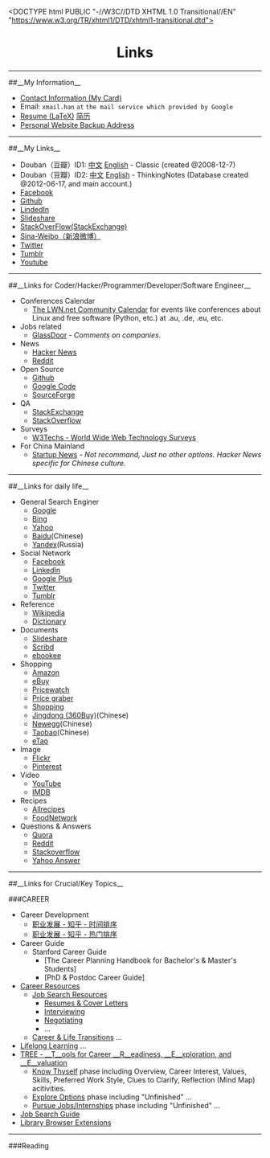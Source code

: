 <DOCTYPE html PUBLIC "-//W3C//DTD XHTML 1.0 Transitional//EN" "https://www.w3.org/TR/xhtml1/DTD/xhtml1-transitional.dtd">
<?xml version="1.0" encoding="utf-8"?>
<html xmlns="https://www.w3.org/1999/xhtml" xml:lang="en" lang="en">
<head>
	<meta charset='utf-8'>
    <meta content='Links about me' name='description'>
    <meta content='Links' name='keywords'>
	<meta name="viewport" content="width=device-width, initial-scale=1.0, maximum-scale=1.0">
	<title>Links</title>
    <link id="MainCSS" type="text/css" rel="stylesheet" href="./static/stylesheets/main.css"/>
    <script type="text/javascript" src=""></script>
</head><body>
<div align="center"><h1>Links</h1></div>

<hr>
##__My Information__

* [Contact Information (My Card)](./static/images/card.jpg)
* Email: `xmail.han` `at` `the mail service which provided by Google`
* [Resume (LaTeX)](./files/resume/resume.pdf) [简历](./files/resume/jianli.html)
* [Personal Website Backup Address](http://xuelianghan.github.com)

<hr>
##__My Links__

* Douban（豆瓣）ID1: [中文](https://www.douban.com/people/3310247/) [English](https://translate.google.com.hk/translate?act=url&hl=en&ie=UTF8&prev=_t&sl=auto&tl=en&u=https://www.douban.com/people/3310247/) - Classic (created @2008-12-7)
* Douban（豆瓣）ID2: [中文](https://www.douban.com/people/62362375/) [English](https://translate.google.com.hk/translate?hl=en&ie=UTF8&prev=_t&sl=auto&tl=zh-CN&u=https://www.douban.com/people/62362375/) - ThinkingNotes (Database created @2012-06-17, and main account.)
* [Facebook](https://www.facebook.com/xueliang.han)
* [Github](https://github.com/XueliangHan)
* [LindedIn](https://www.linkedin.com/profile/view?id=193554159)
* [Slideshare](https://www.slideshare.net/XueliangHan)
* [StackOverFlow(StackExchange)](https://stackoverflow.com/users/1576184/albert)
* [Sina-Weibo（新浪微博）](https://www.weibo.com/u/1622975475)
* [Twitter](https://twitter.com/Xueliang_Han)
* [Tumblr](https://xuelianghan.tumblr.com)
* [Youtube](https://www.youtube.com/channel/UCk1iR3u2DwC-A0B4fW35RQg)


<hr>
##__Links for Coder/Hacker/Programmer/Developer/Software Engineer__

* Conferences Calendar
  * [The LWN.net Community Calendar](https://lwn.net/Calendar/) for events like conferences about Linux and free software (Python, etc.) at .au, .de, .eu, etc.
* Jobs related
  * [GlassDoor](https://www.glassdoor.com) - _Comments on companies._
* News
  * [Hacker News](https://news.ycombinator.com/news)
  * [Reddit](https://www.reddit.com)
* Open Source
  * [Github](https://www.github.com)
  * [Google Code](https://code.google.com)
  * [SourceForge](https:www.sf.net)
* QA
  * [StackExchange](https://www.stackexchange.com)
  * [StackOverflow](https://www.stackoverflow.com)
* Surveys
  * [W3Techs - World Wide Web Technology Surveys](https://w3techs.com/)
* For China Mainland
  * [Startup News](https://news.dbanotes.net) - _Not recommand, Just no other options. Hacker News specific for Chinese culture._


<hr>
##__Links for daily life__

* General Search Enginer
  * [Google](https://www.google.com)
  * [Bing](https://www.bing.com)
  * [Yahoo](https://www.yahoo.com)
  * [Baidu](https://www.baidu.com)(Chinese)
  * [Yandex](https://www.yandex.com)(Russia)
* Social Network
  * [Facebook](https://www.facebook.com)
  * [LinkedIn](https://www.linkedin.com)
  * [Google Plus](https://plus.google.com)
  * [Twitter](https://twitter.com)
  * [Tumblr](https://www.tumblr.com)
* Reference
  * [Wikipedia](https://www.wikipedia.com)
  * [Dictionary](https://www.dictionary.com)
* Documents
  * [Slideshare](https://www.slideshare.com)
  * [Scribd](https://www.scribd.com)
  * [ebookee](https://www.ebookee.org)
* Shopping
  * [Amazon](https://www.amazon.com)
  * [eBuy](https://www.ebuy.com)
  * [Pricewatch](https://www.pricewatch.com)
  * [Price graber](https://www.pricegraber.com)
  * [Shopping](https://www.shopping.com)
  * [Jingdong (360Buy)](https://www.jd.com)(Chinese)
  * [Newegg](https://www.newegg.com)(Chinese)
  * [Taobao](https://www.taobao.com)(Chinese)
  * [eTao](https://www.etao.com)
* Image
  * [Flickr](https://www.flickr.com)
  * [Pinterest](https://www.pinterest.com)
* Video
  * [YouTube](https://www.youtube.com)
  * [IMDB](https://www.imdb.com)
* Recipes
  * [Allrecipes](https://www.allrecipes.com)
  * [FoodNetwork](https://www.foodnetwork.com)
* Questions & Answers
  * [Quora](https://www.quora.com)
  * [Reddit](https://www.reddit.com)
  * [Stackoverflow](https://www.stackoverflow.com)
  * [Yahoo Answer](http:answers.yahoo.com)


<hr>
##__Links for Crucial/Key Topics__

###CAREER
* Career Development
    * [职业发展 - 知乎 - 时间排序](https://www.zhihu.com/topic/19554825/newest)
    * [职业发展 - 知乎 - 热门排序](https://www.zhihu.com/topic/19554825/hot)
* Career Guide
  * Stanford Career Guide
      * [The Career Planning Handbook for Bachelor's & Master's Students]
      * [PhD & Postdoc Career Guide]
* [Career Resources](https://www.gsb.stanford.edu/alumni/career-resources)
  * [Job Search Resources]( https://www.gsb.stanford.edu/alumni/career-resources/job-search )
      * [Resumes & Cover Letters]( https://www.gsb.stanford.edu/alumni/career-resources/job-search/resumes-cover-letters )
      * [Interviewing]( https://www.gsb.stanford.edu/alumni/career-resources/job-search/interviewing )
      * [Negotiating]( https://www.gsb.stanford.edu/alumni/career-resources/job-search/negotiating )
      * ...
  * [Career & Life Transitions]( https://www.gsb.stanford.edu/alumni/career-resources/transitions ) ...
* [Lifelong Learning]( https://www.gsb.stanford.edu/alumni/lifelong-learning ) ...
* [TREE - __T__ools for Career __R__eadiness, __E__xploration, and __E__valuation]( https://cdc-tree.stanford.edu/ )
  * [Know Thyself]( https://cdc-tree.stanford.edu/steps/readiness ) phase including Overview, Career Interest, Values, Skills, Preferred Work Style, Clues to Clarify, Reflection (Mind Map) acitivities.
  * [Explore Options](https://cdc-tree.stanford.edu/steps/exploration) phase including "Unfinished" ...
  * [Pursue Jobs/Internships](https://cdc-tree.stanford.edu/steps/pursuit) phase including "Unfinished" ...
* [Job Search Guide]( http://libguides.stanford.edu/career )
* [Library Browser Extensions]( http://libguides.stanford.edu/extension )


<hr>


###Reading




<!--
##__Links for News__

###News Indexes
* CA News
* CN News
* DE News
* EU News
* FR News
* JP News
* RU News
  * [俄罗斯主要媒体网站](http://202.112.126.101/jpkc/wgxwcbs/menu10/els.html) (Major Russian news media websites)
* US News
* UK News
-->



<!-- Filkr. Google+, Path, Renren. Quora, Reddit, Pinboard/Delicious/Digg) -->
<!-- RenRen -->
<!-- Google+ -->    <!-- a href="">Google+</a> --> <!-- Linus use it -->
<!-- Path -->       <!-- a href="">Path</a> --> <!-- Life < 150 -->
<!-- QA(Question & Answer) -->
<!-- QA.Quora - Best Source for Knowledge     <a href="https://www.quora.com/Xueliang-Han"></a> -->
<!-- QA.Reddit - Reddit is Fun -->                <!-- a href="">Reddit</a> -->
<!-- Information Type -->
<!-- TEXT:Webpage - The webpage I marked. -->     <!-- Pinboard/Delicious -->
<!-- IMAGE:Photos -->                             <!-- My photos on filkr -->

</body></html>
